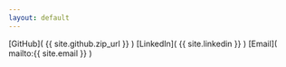 ```yaml
---
layout: default
---
```


[GitHub]( {{ site.github.zip_url }} )
[LinkedIn]( {{ site.linkedin }} )
[Email]( mailto:{{ site.email }} )

